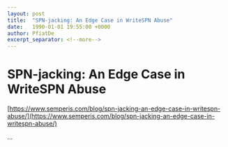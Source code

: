 ```yaml
---
layout: post
title:  "SPN-jacking: An Edge Case in WriteSPN Abuse"
date:   1990-01-01 19:55:00 +0000
author: PfiatDe
excerpt_separator: <!--more-->
---
```


# SPN-jacking: An Edge Case in WriteSPN Abuse

[https://www.semperis.com/blog/spn-jacking-an-edge-case-in-writespn-abuse/](https://www.semperis.com/blog/spn-jacking-an-edge-case-in-writespn-abuse/)

...
<!--more-->

